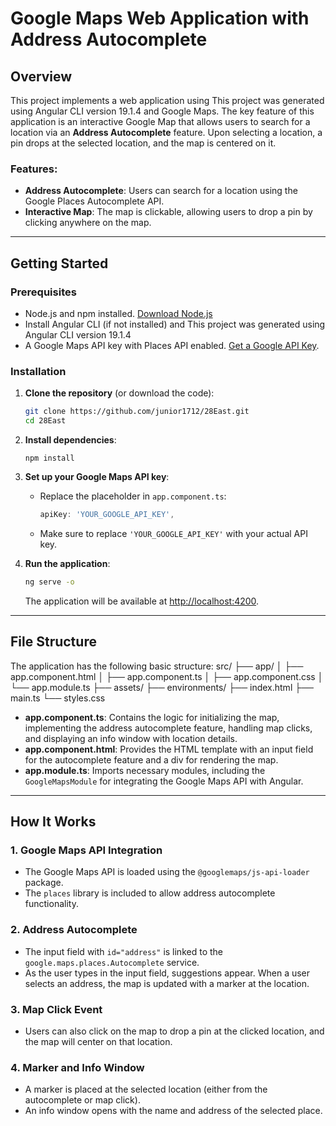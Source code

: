 # Google Maps Web Application with Address Autocomplete

## Overview
This project implements a web application using This project was generated using Angular CLI version 19.1.4 and Google Maps. The key feature of this application is an interactive Google Map that allows users to search for a location via an **Address Autocomplete** feature. Upon selecting a location, a pin drops at the selected location, and the map is centered on it.

### Features:
- **Address Autocomplete**: Users can search for a location using the Google Places Autocomplete API.
- **Interactive Map**: The map is clickable, allowing users to drop a pin by clicking anywhere on the map.


---

## Getting Started

### Prerequisites
- Node.js and npm installed. [Download Node.js](https://nodejs.org/)
- Install Angular CLI (if not installed) and This project was generated using Angular CLI version 19.1.4
- A Google Maps API key with Places API enabled. [Get a Google API Key](https://developers.google.com/maps/gmp-get-started).

### Installation

1. **Clone the repository** (or download the code):
    ```bash
   git clone https://github.com/junior1712/28East.git
    cd 28East
    ```

2. **Install dependencies**:
    ```run
    npm install
    ```
  
    

4. **Set up your Google Maps API key**:
   - Replace the placeholder in `app.component.ts`:
     ```typescript
     apiKey: 'YOUR_GOOGLE_API_KEY',
     ```
   - Make sure to replace `'YOUR_GOOGLE_API_KEY'` with your actual API key.

5. **Run the application**:
    ```bash
    ng serve -o
    ```
    The application will be available at [http://localhost:4200](http://localhost:4200).

---

## File Structure

The application has the following basic structure:
src/ ├── app/ │ ├── app.component.html │ ├── app.component.ts │ ├── app.component.css │ └── app.module.ts ├── assets/ ├── environments/ ├── index.html ├── main.ts └── styles.css

- **app.component.ts**: Contains the logic for initializing the map, implementing the address autocomplete feature, handling map clicks, and displaying an info window with location details.
- **app.component.html**: Provides the HTML template with an input field for the autocomplete feature and a div for rendering the map.
- **app.module.ts**: Imports necessary modules, including the `GoogleMapsModule` for integrating the Google Maps API with Angular.

---

## How It Works

### 1. **Google Maps API Integration**
- The Google Maps API is loaded using the `@googlemaps/js-api-loader` package.
- The `places` library is included to allow address autocomplete functionality.

### 2. **Address Autocomplete**
- The input field with `id="address"` is linked to the `google.maps.places.Autocomplete` service.
- As the user types in the input field, suggestions appear. When a user selects an address, the map is updated with a marker at the location.

### 3. **Map Click Event**
- Users can also click on the map to drop a pin at the clicked location, and the map will center on that location.
  
### 4. **Marker and Info Window**
- A marker is placed at the selected location (either from the autocomplete or map click).
- An info window opens with the name and address of the selected place.



